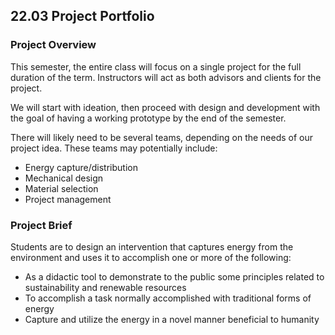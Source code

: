 ## 22.03 Project Portfolio

### Project Overview

This semester, the entire class will focus on a single project for the full duration of the term. Instructors will act as both advisors and clients for the project.

We will start with ideation, then proceed with design and development with the goal of having a working prototype by the end of the semester.

There will likely need to be several teams, depending on the needs of our project idea. These teams may potentially include:

- Energy capture/distribution
- Mechanical design
- Material selection
- Project management

### Project Brief

Students are to design an intervention that captures energy from the environment and uses it to accomplish one or more of the following:

- As a didactic tool to demonstrate to the public some principles related to sustainability and renewable resources
- To accomplish a task normally accomplished with traditional forms of energy
- Capture and utilize the energy in a novel manner beneficial to humanity
